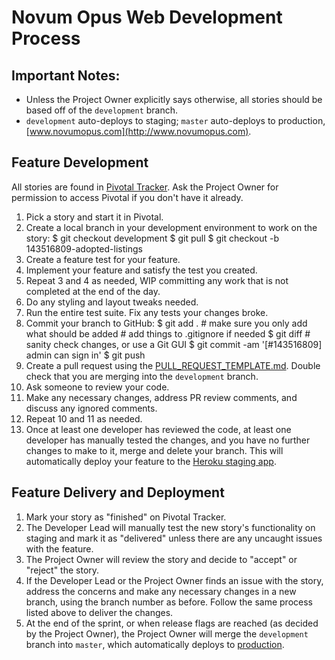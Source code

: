 # Novum Opus Web Development Process

## Important Notes:
- Unless the Project Owner explicitly says otherwise, all stories should be based off of the `development` branch.
- `development` auto-deploys to staging; `master` auto-deploys to production, [www.novumopus.com](http://www.novumopus.com).

## Feature Development
All stories are found in [Pivotal Tracker](https://www.pivotaltracker.com/n/projects/2192010). Ask the Project Owner for permission to access Pivotal if you don't have it already.
1. Pick a story and start it in Pivotal.
2. Create a local branch in your development environment to work on the story:
        $ git checkout development
        $ git pull
        $ git checkout -b 143516809-adopted-listings
3. Create a feature test for your feature.
4. Implement your feature and satisfy the test you created.
5. Repeat 3 and 4 as needed, WIP committing any work that is not completed at the end of the day.
6. Do any styling and layout tweaks needed.
7. Run the entire test suite. Fix any tests your changes broke.
8. Commit your branch to GitHub:
        $ git add .      # make sure you only add what should be added
                         # add things to .gitignore if needed
        $ git diff       # sanity check changes, or use a Git GUI
        $ git commit -am '[#143516809] admin can sign in'
        $ git push
9. Create a pull request using the [PULL_REQUEST_TEMPLATE.md](PULL_REQUEST_TEMPLATE.md). Double check that you are merging into the `development` branch.
10. Ask someone to review your code.
11. Make any necessary changes, address PR review comments, and discuss any ignored comments.
12. Repeat 10 and 11 as needed.
13. Once at least one developer has reviewed the code, at least one developer has manually tested the changes, and you have no further changes to make to it, merge and delete your branch. This will automatically deploy your feature to the [Heroku staging app](https://novum-opus-web-staging.herokuapp.com/).

## Feature Delivery and Deployment

1. Mark your story as "finished" on Pivotal Tracker.
2. The Developer Lead will manually test the new story's functionality on staging and mark it as "delivered" unless there are any uncaught issues with the feature.
3. The Project Owner will review the story and decide to "accept" or "reject" the story.
4. If the Developer Lead or the Project Owner finds an issue with the story, address the concerns and make any necessary changes in a new branch, using the branch number as before. Follow the same process listed above to deliver the changes.
5. At the end of the sprint, or when release flags are reached (as decided by the Project Owner), the Project Owner will merge the `development` branch into `master`, which automatically deploys to [production](http://www.novumopus.com).
